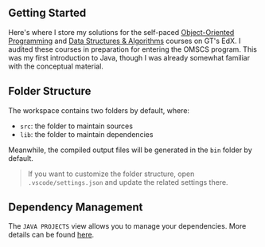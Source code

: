 ## Getting Started

Here's where I store my solutions for the self-paced [Object-Oriented Programming](https://www.edx.org/professional-certificate/gtx-introduction-to-object-oriented-programming-with-java) and [Data Structures & Algorithms](https://www.edx.org/professional-certificate/gtx-data-structures-and-algorithms) courses on GT's EdX. I audited these courses in preparation for entering the OMSCS program. This was my first introduction to Java, though I was already somewhat familiar with the conceptual material.

## Folder Structure

The workspace contains two folders by default, where:

- `src`: the folder to maintain sources
- `lib`: the folder to maintain dependencies

Meanwhile, the compiled output files will be generated in the `bin` folder by default.

> If you want to customize the folder structure, open `.vscode/settings.json` and update the related settings there.

## Dependency Management

The `JAVA PROJECTS` view allows you to manage your dependencies. More details can be found [here](https://github.com/microsoft/vscode-java-dependency#manage-dependencies).
